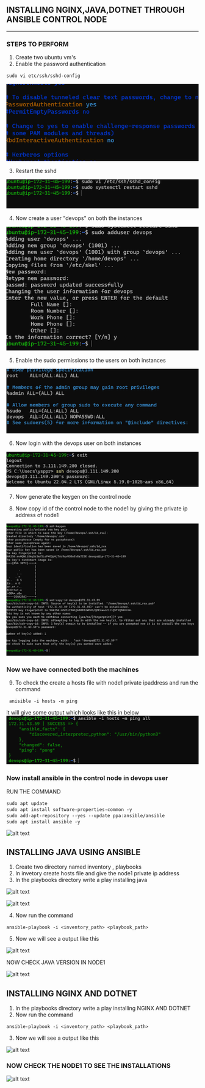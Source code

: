 ## INSTALLING NGINX,JAVA,DOTNET THROUGH ANSIBLE CONTROL NODE
---

### STEPS TO PERFORM
 1. Create two ubuntu vm's
 2. Enable the password authentication
 ```
 sudo vi etc/ssh/sshd-config
 ```
 ![alt text](./images/image1.png)

3. Restart the sshd
 
 ![alt text](./images/image2.png)

 4. Now create a user "devops" on both the instances

 ![alt text](./images/image3.png)

 5. Enable the sudo permissions to the users on both instances
 
 ![alt text](./images/image4.png)

 6. Now login with the devops user on both instances

 ![alt text](./images/image5.png)

 7. Now generate the keygen on the control node
 
 8. Now copy id of the control node to the node1 by giving the private ip address of node1

 ![alt text](./images/image6.png)


 ### Now we have connected both the machines

 9. To check the create a hosts file with node1 private ipaddress and run the command
 ```
  anisible -i hosts -m ping
  ```
  it will give some output which looks like this in below
  ![alt text](./images/image9.png)


### Now install ansible in the control node in devops user
 RUN THE COMMAND
 ```
 sudo apt update
sudo apt install software-properties-common -y
sudo add-apt-repository --yes --update ppa:ansible/ansible
sudo apt install ansible -y
```
![alt text](/images/image7.png)

## INSTALLING JAVA USING ANSIBLE
 
 1. Create two directory named inventory , playbooks
 2. In invetory create hosts file and give the node1 private ip address
 3. In the playbooks directory write a play installing java

![alt text](/images/image11.png)

 ![alt text](/images/image12.png)

 4. Now run the command 
 ```
 ansible-playbook -i <inventory_path> <playbook_path>
 ```
 5. Now we will see a output like this 
 
 ![alt text](/images/image13.png)

 NOW CHECK JAVA VERSION IN NODE1

 ![alt text](/images/image14.png)


 ## INSTALLING NGINX AND DOTNET
  1. In the playbooks directory write a play installing NGINX AND DOTNET
  2. Now run the command 
 ```
 ansible-playbook -i <inventory_path> <playbook_path>
 ```
 3. Now we will see a output like this

 ![alt text](/images/image16.png.jpg)

 ### NOW CHECK THE NODE1 TO SEE THE INSTALLATIONS

 ![alt text](/images/image15.png.jpg)

 



